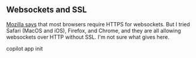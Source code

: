 ## Websockets and SSL

[Mozilla says](https://developer.mozilla.org/en-US/docs/Web/API/WebSockets_API/Writing_WebSocket_client_applications#security_considerations) that most browsers require HTTPS for websockets. But I tried Safari (MacOS and iOS), Firefox, and Chrome, and they are all allowing websockets over HTTP without SSL. I'm not sure what gives here.

copilot app init
